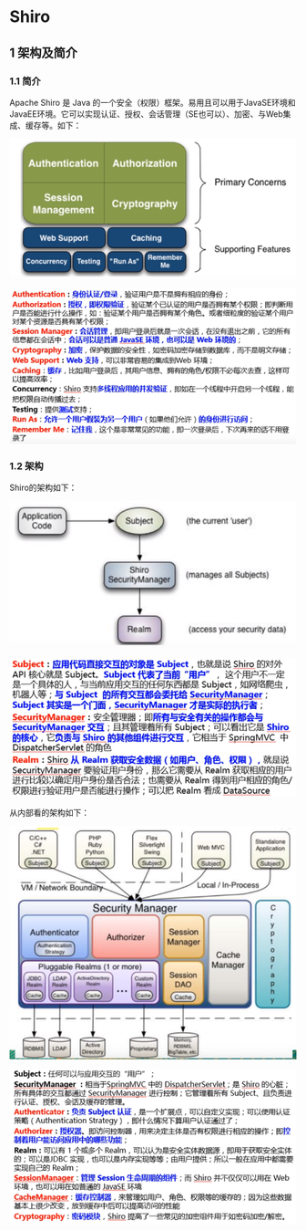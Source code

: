 # Shiro

## 1 架构及简介

### 1.1 简介

Apache Shiro 是 Java 的一个安全（权限）框架。易用且可以用于JavaSE环境和JavaEE环境。它可以实现认证、授权、会话管理（SE也可以）、加密、与Web集成、缓存等。如下：

![1556371063179](images/1556371063179.png)

![1556371157128](images/1556371157128.png)

### 1.2 架构

Shiro的架构如下：

![1556370913790](images/1556370913790.png)

![1556371270697](images/1556371270697.png)

从内部看的架构如下：

![1556371437375](images/1556371437375.png)

![1556371461335](images/1556371461335.png)